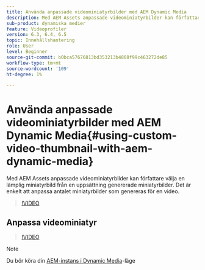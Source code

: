 ```yaml
---
title: Använda anpassade videominiatyrbilder med AEM Dynamic Media
description: Med AEM Assets anpassade videominiatyrbilder kan författare välja en lämplig miniatyrbild från en uppsättning genererade miniatyrbilder. Det är enkelt att anpassa antalet miniatyrbilder som genereras för en video.
sub-product: dynamiska medier
feature: Videoprofiler
version: 6.3, 6.4, 6.5
topic: Innehållshantering
role: User
level: Beginner
source-git-commit: b0bca57676813bd353213b4808f99c463272de85
workflow-type: tm+mt
source-wordcount: '109'
ht-degree: 1%

---
```



# Använda anpassade videominiatyrbilder med AEM Dynamic Media{#using-custom-video-thumbnail-with-aem-dynamic-media}

Med AEM Assets anpassade videominiatyrbilder kan författare välja en lämplig miniatyrbild från en uppsättning genererade miniatyrbilder. Det är enkelt att anpassa antalet miniatyrbilder som genereras för en video.

>[!VIDEO](https://video.tv.adobe.com/v/16467/?quality=9&learn=on)

## Anpassa videominiatyr

>[!VIDEO](https://video.tv.adobe.com/v/18867/)

>[!NOTE]
>
>Du bör köra din [AEM-instans i Dynamic Media](https://docs.adobe.com/docs/en/aem/6-3/administer/content/dynamic-media/config-dynamic.html)-läge